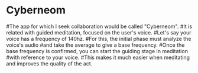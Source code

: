 # Cyberneom
#The app for which I seek collaboration would be called "Cyberneom".
#It is related with guided meditation, focused on the user's voice.
#Let's say your voice has a frequency of 140hz.
#For this, the initial phase must analyze the voice's audio
#and take the average to give a base frequency.
#Once the base frequency is confirmed, you can start the guiding stage in meditation
#with reference to your voice.
#This makes it much easier when meditating and improves the quality of the act.
